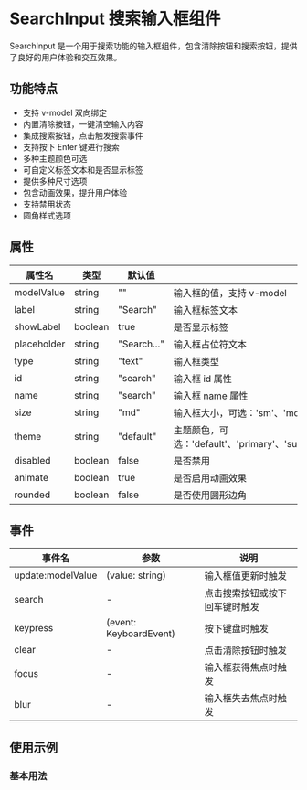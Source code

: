 # SearchInput 搜索输入框组件

SearchInput 是一个用于搜索功能的输入框组件，包含清除按钮和搜索按钮，提供了良好的用户体验和交互效果。

## 功能特点

- 支持 v-model 双向绑定
- 内置清除按钮，一键清空输入内容
- 集成搜索按钮，点击触发搜索事件
- 支持按下 Enter 键进行搜索
- 多种主题颜色可选
- 可自定义标签文本和是否显示标签
- 提供多种尺寸选项
- 包含动画效果，提升用户体验
- 支持禁用状态
- 圆角样式选项

## 属性

| 属性名      | 类型    | 默认值     | 说明                     |
|------------|---------|-----------|-------------------------|
| modelValue | string  | ""        | 输入框的值，支持 v-model  |
| label      | string  | "Search"  | 输入框标签文本            |
| showLabel  | boolean | true      | 是否显示标签              |
| placeholder| string  | "Search..." | 输入框占位符文本        |
| type       | string  | "text"    | 输入框类型               |
| id         | string  | "search"  | 输入框 id 属性           |
| name       | string  | "search"  | 输入框 name 属性         |
| size       | string  | "md"      | 输入框大小，可选：'sm'、'md'、'lg' |
| theme      | string  | "default" | 主题颜色，可选：'default'、'primary'、'success'、'warning'、'error'、'info' |
| disabled   | boolean | false     | 是否禁用                 |
| animate    | boolean | true      | 是否启用动画效果          |
| rounded    | boolean | false     | 是否使用圆形边角          |

## 事件

| 事件名             | 参数                | 说明                     |
|-------------------|---------------------|-------------------------|
| update:modelValue | (value: string)     | 输入框值更新时触发        |
| search            | -                   | 点击搜索按钮或按下回车键时触发 |
| keypress          | (event: KeyboardEvent) | 按下键盘时触发         |
| clear             | -                   | 点击清除按钮时触发        |
| focus             | -                   | 输入框获得焦点时触发      |
| blur              | -                   | 输入框失去焦点时触发      |

## 使用示例

### 基本用法

